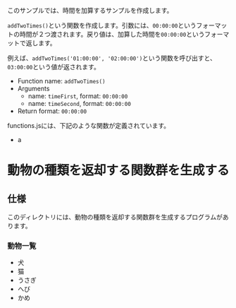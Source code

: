 このサンプルでは、時間を加算するサンプルを作成します。

`addTwoTimes()`という関数を作成します。引数には、`00:00:00`というフォーマットの時間が２つ渡されます。戻り値は、加算した時間を`00:00:00`というフォーマットで返します。

例えば、`addTwoTimes('01:00:00', '02:00:00')`という関数を呼び出すと、`03:00:00`という値が返されます。

- Function name: `addTwoTimes()`
- Arguments
  - name: `timeFirst`, format: `00:00:00`
  - name: `timeSecond`, format: `00:00:00`
- Return format: `00:00:00`

functions.jsには、下記のような関数が定義されています。

- a

# 動物の種類を返却する関数群を生成する
## 仕様
  このディレクトリには、動物の種類を返却する関数群を生成するプログラムがあります。

### 動物一覧
  - 犬
  - 猫
  - うさぎ
  - へび
  - かめ
  


  
  
